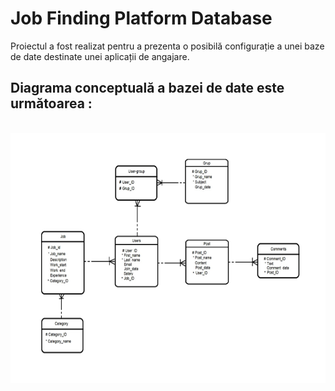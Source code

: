 # Job Finding Platform Database

Proiectul a fost realizat pentru a prezenta o posibilă configurație a unei baze de date destinate unei aplicații de angajare.

## Diagrama conceptuală a bazei de date este următoarea :

&nbsp; &nbsp; &nbsp; &nbsp; &nbsp; &nbsp; <img src="https://github.com/Andrew0911/Job-Finding-Platform-Database/blob/main/DiagramaConceptuala.png" width = 600px height = 400px>



